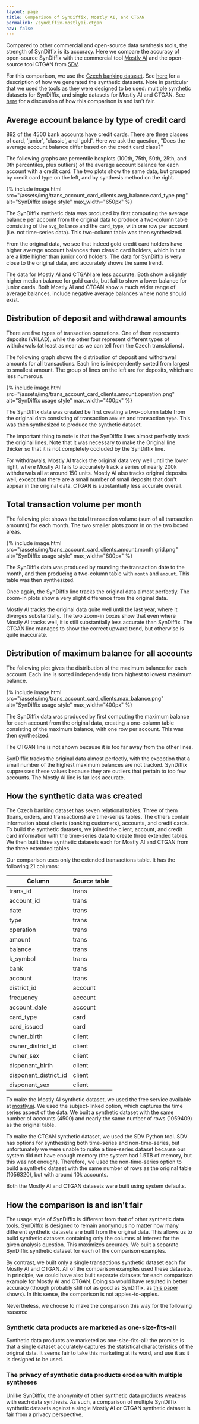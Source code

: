 ```yaml
---
layout: page
title: Comparison of SynDiffix, Mostly AI, and CTGAN
permalink: /syndiffix-mostlyai-ctgan
nav: false
---
```


Compared to other commercial and open-source data synthesis tools, the strength of SynDiffix is its accuracy. Here we compare the accuracy of open-source SynDiffix with the commercial tool [Mostly AI](https://mostly.ai) and the open-source tool CTGAN from [SDV](https://sdv.dev/).

For this comparison, we use the [Czech banking dataset](https://data.world/lpetrocelli/czech-financial-dataset-real-anonymized-transactions). See [here](#how-the-synthetic-data-was-created) for a description of how we generated the synthetic datasets. Note in particular that we used the tools as they were designed to be used: multiple synthetic datasets for SynDiffix, and single datasets for Mostly AI and CTGAN. See
[here](#how-the-comparison-is-and-isnt-fair) for a discussion of how this comparison is and isn't fair.

## Average account balance by type of credit card

892 of the 4500 bank accounts have credit cards. There are three classes of card, 'junior', 'classic', and 'gold'. Here we ask the question, "Does the average account balance differ based on the credit card class?"

The following graphs are percentile boxplots (100th, 75th, 50th, 25th, and 0th percentiles, plus outliers) of the average account balance for each account with a credit card. The two plots show the same data, but grouped by credit card type on the left, and by synthesis method on the right.

{% include image.html src="/assets/img/trans_account_card_clients.avg_balance.card_type.png" alt="SynDiffix usage style" max_width="650px" %}

The SynDiffix synthetic data was produced by first computing the average balance per account from the original data to produce a two-column table consisting of the `avg_balance` and the `card_type`, with one row per account (i.e. not time-series data). This two-column table was then synthesized.

From the original data, we see that indeed gold credit card holders have higher average account balances than classic card holders, which in turn are a little higher than junior cord holders. The data for SynDiffix is very close to the original data, and accurately shows the same trend.

The data for Mostly AI and CTGAN are less accurate. Both show a slightly higher median balance for gold cards, but fail to show a lower balance for junior cards. Both Mostly AI and CTGAN show a much wider range of average balances, include negative average balances where none should exist.

## Distribution of deposit and withdrawal amounts

There are five types of transaction operations. One of them represents deposits (VKLAD), while the other four represent different types of withdrawals (at least as near as we can tell from the Czech translations).

The following graph shows the distribution of deposit and withdrawal amounts for all transactions. Each line is independently sorted from largest to smallest amount. The group of lines on the left are for deposits, which are less numerous.

{% include image.html src="/assets/img/trans_account_card_clients.amount.operation.png" alt="SynDiffix usage style" max_width="400px" %}

The SynDiffix data was created be first creating a two-column table from the original data consisting of transaction `amount` and transaction `type`. This was then synthesized to produce the synthetic dataset.

The important thing to note is that the SynDiffix lines almost perfectly track the original lines. Note that it was necessary to make the Original line thicker so that it is not completely occluded by the SynDiffix line.

For withdrawals, Mostly AI tracks the original data very well until the lower right, where Mostly AI fails to accurately track a series of nearly 200k withdrawals all at around 150 units. Mostly AI also tracks original deposits well, except that there are a small number of small deposits that don't appear in the original data. CTGAN is substantially less accurate overall.

## Total transaction volume per month

The following plot shows the total transaction volume (sum of all transaction amounts) for each month. The two smaller plots zoom in on the two boxed areas.

{% include image.html src="/assets/img/trans_account_card_clients.amount.month.grid.png" alt="SynDiffix usage style" max_width="600px" %}

The SynDiffix data was produced by rounding the transaction date to the month, and then producing a two-column table with `month` and `amount`. This table was then synthesized.

Once again, the SynDiffix line tracks the original data almost perfectly. The zoom-in plots show a very slight difference from the original data.

Mostly AI tracks the original data quite well until the last year, where it diverges substantially. The two zoom-in boxes show that even where Mostly AI tracks well, it is still substantially less accurate than SynDiffix. The CTGAN line manages to show the correct upward trend, but otherwise is quite inaccurate.

## Distribution of maximum balance for all accounts

The following plot gives the distribution of the maximum balance for each account. Each line is sorted independently from highest to lowest maximum balance.

{% include image.html src="/assets/img/trans_account_card_clients.max_balance.png" alt="SynDiffix usage style" max_width="400px" %}

The SynDiffix data was produced by first computing the maximum balance for each account from the original data, creating a one-column table consisting of the maximum balance, with one row per account. This was then synthesized.

The CTGAN line is not shown because it is too far away from the other lines.

SynDiffix tracks the original data almost perfectly, with the exception that a small number of the highest maximum balances are not tracked. SynDiffix suppresses these values because they are outliers that pertain to too few accounts. The Mostly AI line is far less accurate.

## How the synthetic data was created

The Czech banking dataset has seven relational tables. Three of them (loans, orders, and transactions) are time-series tables. The others contain information about clients (banking customers), accounts, and credit cards. To build the synthetic datasets, we joined the client, account, and credit card information with the time-series data to create three extended tables. We then built three synthetic datasets each for Mostly AI and CTGAN from the three extended tables.

Our comparison uses only the extended transactions table. It has the following 21 columns:

| Column | Source table |
| --- | --- |
| trans_id | trans |
| account_id | trans |
| date | trans |
| type | trans |
| operation | trans |
| amount | trans |
| balance | trans |
| k_symbol | trans |
| bank | trans |
| account | trans |
| district_id | account |
| frequency | account |
| account_date | account |
| card_type | card |
| card_issued | card |
| owner_birth | client |
| owner_district_id | client |
| owner_sex | client |
| disponent_birth | client |
| disponent_district_id | client |
| disponent_sex | client |

To make the Mostly AI synthetic dataset, we used the free service available at [mostly.ai](https://mostly.ai). We used the subject-linked option, which captures the time series aspect of the data. We built a synthetic dataset with the same number of accounts (4500) and nearly the same number of rows (1059409) as the original table.

To make the CTGAN synthetic dataset, we used the SDV Python tool. SDV has options for synthesizing both time-series and non-time-series, but unfortunately we were unable to make a time-series dataset because our system did not have enough memory (the system had 1.5TB of memory, but this was not enough). Therefore, we used the non-time-series option to build a synthetic dataset with the same number of rows as the original table (1056320), but with around 10k accounts.

Both the Mostly AI and CTGAN datasets were built using system defaults.

## How the comparison is and isn't fair

The usage style of SynDiffix is different from that of other synthetic data tools. SynDiffix is designed to remain anonymous no matter how many different synthetic datasets are built from the original data. This allows us to build synthetic datasets containing only the columns of interest for the given analysis question. This maximizes accuracy. We built a separate SynDiffix synthetic dataset for each of the comparison examples.

By contrast, we built only a single transactions synthetic dataset each for Mostly AI and CTGAN. All of the comparison examples used these datasets. In principle, we could have also built separate datasets for each comparison example for Mostly AI and CTGAN. Doing so would have resulted in better accuracy (though probably still not as good as SynDiffix, as [this paper](https://arxiv.org/abs/2311.09628) shows). In this sense, the comparison is not apples-to-apples.

Nevertheless, we choose to make the comparison this way for the following reasons:

### Synthetic data products are marketed as one-size-fits-all

Synthetic data products are marketed as one-size-fits-all: the promise is that a single dataset accurately captures the statistical characteristics of the original data. It seems fair to take this marketing at its word, and use it as it is designed to be used.

### The privacy of synthetic data products erodes with multiple syntheses

Unlike SynDiffix, the anonymity of other synthetic data products weakens with each data synthesis. As such, a comparison of multiple SynDiffix synthetic datasets against a single Mostly AI or CTGAN synthetic dataset is fair from a privacy perspective.

